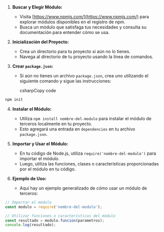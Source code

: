 1. **Buscar y Elegir Módulo:**
    
    - Visita [https://www.npmjs.com/](https://www.npmjs.com/) para explorar módulos disponibles en el registro de npm.
    - Busca un módulo que satisfaga tus necesidades y consulta su documentación para entender cómo se usa.
2. **Inicialización del Proyecto:**
    
    - Crea un directorio para tu proyecto si aún no lo tienes.
    - Navega al directorio de tu proyecto usando la línea de comandos.
3. **Crear `package.json`:**
    
    - Si aún no tienes un archivo `package.json`, crea uno utilizando el siguiente comando y sigue las instrucciones:
        
        csharpCopy code
        

```js
npm init
```
        
4. **Instalar el Módulo:**
    
    - Utiliza `npm install nombre-del-modulo` para instalar el módulo de terceros localmente en tu proyecto.
    - Esto agregará una entrada en `dependencies` en tu archivo `package.json`.
5. **Importar y Usar el Módulo:**
    
    - En tu código de Node.js, utiliza `require('nombre-del-modulo')` para importar el módulo.
    - Luego, utiliza las funciones, clases o características proporcionadas por el módulo en tu código.
6. **Ejemplo de Uso:**
    
    - Aquí hay un ejemplo generalizado de cómo usar un módulo de terceros:
        
```js
// Importar el módulo
const modulo = require('nombre-del-modulo');

// Utilizar funciones o características del módulo
const resultado = modulo.funcion(parametros);
console.log(resultado);

```